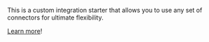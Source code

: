 This is a custom integration starter that allows you to use any set of connectors for ultimate flexibility.

[Learn more](https://developer.fusebit.io/docs/custom)!
